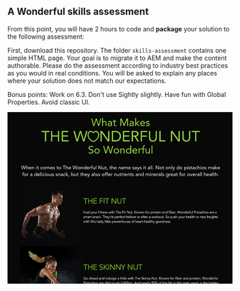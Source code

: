 ## A Wonderful skills assessment

From this point, you will have 2 hours to code and **package** your solution to the following assessment:


First, download this repository. The folder `skills-assessment` contains one simple HTML page. Your goal is to migrate it to AEM and make the content authorable. Please do the assessment according to industry best practices as you would in real conditions. You will be asked to explain any places where your solution does not match our expectations.

Bonus points: Work on 6.3. Don't use Sightly slightly. Have fun with Global Properties. Avoid classic UI.


![Screen](https://github.com/wonderfulagency/skills-assessment/blob/master/preview.jpg)